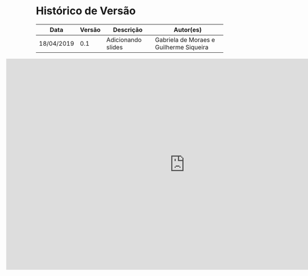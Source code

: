 # Histórico de Versão

 **Data** | **Versão** | **Descrição** | **Autor(es)**
---|---|---|---
18/04/2019 | 0.1 | Adicionando slides | Gabriela de Moraes e Guilherme Siqueira


<div style="margin-left: -80px"><iframe src="https://docs.google.com/presentation/d/e/2PACX-1vQsrigUGofBc7sN2U9c4mwmXghKPC2kegAL4eiKpz_8XO8UhmApRXdp_TG6OkwgY30slg2KQJyY2BFI/embed?start=false&loop=false&delayms=60000" frameborder="0" width="960" height="569" allowfullscreen="true" mozallowfullscreen="true"  webkitallowfullscreen="true"></iframe></div>
